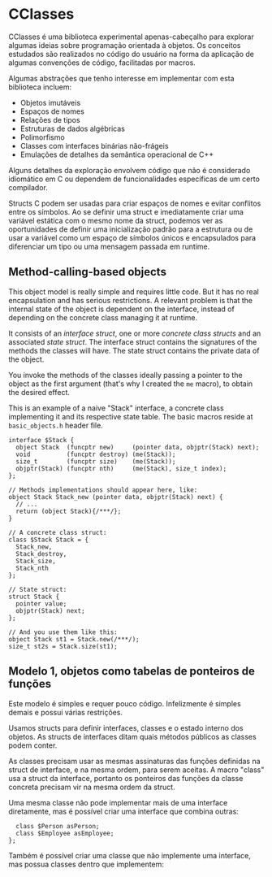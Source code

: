 # CClasses
CClasses é uma biblioteca experimental apenas-cabeçalho para explorar algumas ideias sobre programação orientada à objetos.
Os conceitos estudados são realizados no código do usuário na forma da aplicação de algumas convenções de código, facilitadas por macros.

Algumas abstrações que tenho interesse em implementar com esta biblioteca incluem:
* Objetos imutáveis
* Espaços de nomes
* Relações de tipos
* Estruturas de dados algébricas
* Polimorfismo
* Classes com interfaces binárias não-frágeis
* Emulações de detalhes da semântica operacional de C++

Alguns detalhes da exploração envolvem código que não é considerado idiomático em C ou dependem de funcionalidades específicas de um certo compilador.

Structs C podem ser usadas para criar espaços de nomes e evitar conflitos entre os símbolos.
Ao se definir uma struct e imediatamente criar uma variável estática com o mesmo nome da struct, podemos ver as oportunidades de definir uma inicialização padrão para a estrutura ou de usar a variável como um espaço de símbolos únicos e encapsulados para diferenciar um tipo ou uma mensagem passada em runtime.

## Method-calling-based objects
This object model is really simple and requires little code. But it has no real
encapsulation and has serious restrictions. A relevant problem is that the
internal state of the object is dependent on the interface, instead of depending
on the concrete class managing it at runtime.

It consists of an *interface struct*, one or more *concrete class structs* and
an associated *state struct*. The interface struct contains the signatures of
the methods the classes will have. The state struct contains the private data of
the object.

You invoke the methods of the classes ideally passing a pointer to the object as
the first argument (that's why I created the `me` macro), to obtain the desired
effect.

This is an example of a naive "Stack" interface, a concrete class implementing
it and its respective state table. The basic macros reside at `basic_objects.h`
header file.

```
interface $Stack {
  object Stack  (funcptr new)     (pointer data, objptr(Stack) next);
  void          (funcptr destroy) (me(Stack));
  size_t        (funcptr size)    (me(Stack));
  objptr(Stack) (funcptr nth)     (me(Stack), size_t index);
};

// Methods implementations should appear here, like:
object Stack Stack_new (pointer data, objptr(Stack) next) {
  // ...
  return (object Stack){/***/};
}

// A concrete class struct:
class $Stack Stack = {
  Stack_new,
  Stack_destroy,
  Stack_size,
  Stack_nth
};

// State struct:
struct Stack {
  pointer value;
  objptr(Stack) next;
};

// And you use them like this:
object Stack st1 = Stack.new(/***/);
size_t st2s = Stack.size(st1);
```

## Modelo 1, objetos como tabelas de ponteiros de funções
Este modelo é simples e requer pouco código. Infelizmente é simples demais e possui várias restrições.

Usamos structs para definir interfaces, classes e o estado interno dos objetos.
As structs de interfaces ditam quais métodos públicos as classes podem conter.

As classes precisam usar as mesmas assinaturas das funções definidas na struct de interface, e na mesma ordem, para serem aceitas. A macro "class" usa a struct da interface, portanto os ponteiros das funções da classe concreta precisam vir na mesma ordem da struct.

Uma mesma classe não pode implementar mais de uma interface diretamente, mas é possível criar uma interface que combina outras:

```interface $PersonAndEmployee {
  class $Person asPerson;
  class $Employee asEmployee;
};
```

Também é possível criar uma classe que não implemente uma interface, mas possua classes dentro que implementem:

```class 
```

